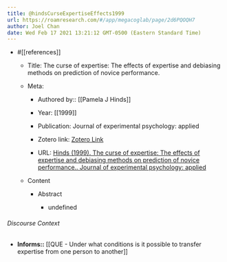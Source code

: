 ```yaml
---
title: @hindsCurseExpertiseEffects1999
url: https://roamresearch.com/#/app/megacoglab/page/2d6PQOQH7
author: Joel Chan
date: Wed Feb 17 2021 13:21:12 GMT-0500 (Eastern Standard Time)
---
```


- #[[references]]

    - Title: The curse of expertise: The effects of expertise and debiasing methods on prediction of novice performance.

    - Meta:

        - Authored by:: [[Pamela J Hinds]]

        - Year: [[1999]]

        - Publication: Journal of experimental psychology: applied

        - Zotero link: [Zotero Link](zotero://select/items/7_IYQVQUQ5)

        - URL: [Hinds (1999). The curse of expertise: The effects of expertise and debiasing methods on prediction of novice performance.. Journal of experimental psychology: applied](undefined)

    - Content

        - Abstract

            - undefined

###### Discourse Context

- **Informs::** [[QUE - Under what conditions is it possible to transfer expertise from one person to another]]

